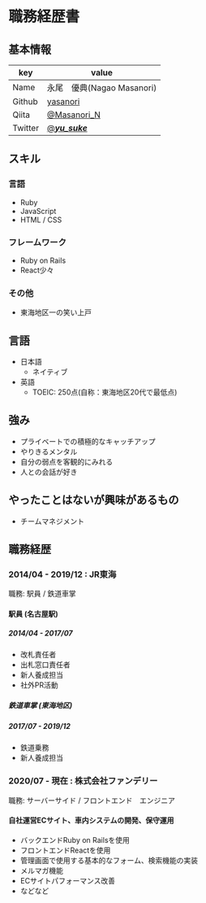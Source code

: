 # 職務経歴書

## 基本情報

|key|value|
|---|-----|
|Name|永尾　優典(Nagao Masanori)|
|Github|[yasanori](https://github.com/yasanori)|
|Qiita|[@Masanori_N](https://qiita.com/Masanori_N)|
|Twitter|[@___yu_suke___](https://twitter.com/___yu_suke___)|

## スキル
### 言語
- Ruby
- JavaScript
- HTML / CSS

### フレームワーク

- Ruby on Rails
- React少々

### その他

- 東海地区一の笑い上戸

## 言語

- 日本語
  - ネイティブ
- 英語
  - TOEIC: 250点(自称：東海地区20代で最低点)

## 強み

- プライベートでの積極的なキャッチアップ
- やりきるメンタル
- 自分の弱点を客観的にみれる
- 人との会話が好き

## やったことはないが興味があるもの

- チームマネジメント

## 職務経歴
### 2014/04 - 2019/12 : JR東海

職務: 駅員 / 鉄道車掌

#### 駅員 (名古屋駅)
##### 2014/04 - 2017/07 

- 改札責任者
- 出札窓口責任者
- 新人養成担当
- 社外PR活動

##### 鉄道車掌 (東海地区)
##### 2017/07 - 2019/12 

- 鉄道乗務
- 新人養成担当

### 2020/07 - 現在 : 株式会社ファンデリー 

職務: サーバーサイド / フロントエンド　エンジニア

#### 自社運営ECサイト、車内システムの開発、保守運用

- バックエンドRuby on Railsを使用
- フロントエンドReactを使用
- 管理画面で使用する基本的なフォーム、検索機能の実装
- メルマガ機能
- ECサイトパフォーマンス改善
- などなど
